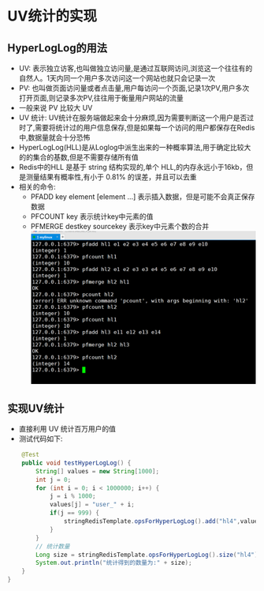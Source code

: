 # UV统计的实现
## HyperLogLog的用法
- UV: 表示独立访客,也叫做独立访问量,是通过互联网访问,浏览这一个往往有的自然人。1天内同一个用户多次访问这一个网站也就只会记录一次
- PV: 也叫做页面访问量或者点击量,用户每访问一个页面,记录1次PV,用户多次打开页面,则记录多次PV,往往用于衡量用户网站的流量
- 一般来说 PV 比较大 UV 
- UV 统计: UV统计在服务端做起来会十分麻烦,因为需要判断这一个用户是否过时了,需要将统计过的用户信息保存,但是如果每一个访问的用户都保存在Redis中,数据量就会十分恐怖
- HyperLogLog(HLL)是从Loglog中派生出来的一种概率算法,用于确定比较大的的集合的基数,但是不需要存储所有值
- Redis中的HLL 是基于 string 结构实现的,单个 HLL,的内存永远小于16kb，但是测量结果有概率性,有小于 0.81% 的误差，并且可以去重
- 相关的命令:
  - PFADD key element \[element ...\]  表示插入数据，但是可能不会真正保存数据
  - PFCOUNT key 表示统计key中元素的值
  - PFMERGE destkey sourcekey 表示key中元素个数的合并
![img_2.png](..%2Fimg%2Fimg_2.png)
## 实现UV统计
- 直接利用 UV 统计百万用户的值
- 测试代码如下:
```java
    @Test
    public void testHyperLogLog() {
        String[] values = new String[1000];
        int j = 0;
        for (int i = 0; i < 1000000; i++) {
            j = i % 1000;
            values[j] = "user_" + i;
            if(j == 999) {
                stringRedisTemplate.opsForHyperLogLog().add("hl4",values);
            }
        }
        // 统计数量
        Long size = stringRedisTemplate.opsForHyperLogLog().size("hl4");
        System.out.println("统计得到的数量为:" + size);
    }
}
```


